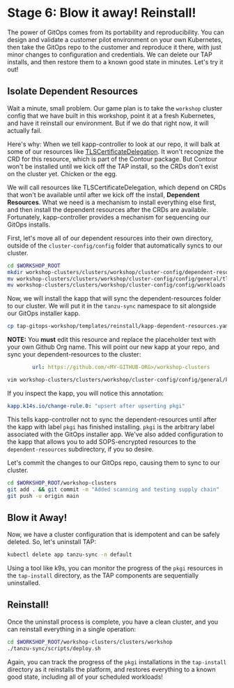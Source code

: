 # Stage 6: Blow it away! Reinstall!

The power of GitOps comes from its portability and reproducibility. You can design and validate a customer pilot environment on your own Kubernetes, then take the GitOps repo to the customer and reproduce it there, with just minor changes to configuration and credentials. We can delete our TAP installs, and then restore them to a known good state in minutes. Let's try it out!

## Isolate Dependent Resources

Wait a minute, small problem. Our game plan is to take the `workshop` cluster config that we have built in this workshop, point it at a fresh Kubernetes, and have it reinstall our environment. But if we do that right now, it will actually fail. 

Here's why: When we tell kapp-controller to look at our repo, it will balk at some of our resources like [TLSCertificateDelegation](templates/ingress/tls-certificate-delegation.yaml). It won't recognize the CRD for this resource, which is part of the Contour package. But Contour won't be installed until we kick off the TAP install, so the CRDs don't exist on the cluster yet. Chicken or the egg.

We will call resources like TLSCertificateDelegation, which depend on CRDs that won't be available until after we kick off the install, **Dependent Resources**. What we need is a mechanism to install everything else first, and then install the dependent resources after the CRDs are available. Fortunately, kapp-controller provides a mechanism for sequencing our GitOps installs.

First, let's move all of our dependent resources into their own directory, outside of the `cluster-config/config` folder that automatically syncs to our cluster.

```bash
cd $WORKSHOP_ROOT
mkdir workshop-clusters/clusters/workshop/cluster-config/dependent-resources
mv workshop-clusters/clusters/workshop/cluster-config/config/general/tls-certificate-delegation.yaml workshop-clusters/clusters/workshop/cluster-config/dependent-resources
mv workshop-clusters/clusters/workshop/cluster-config/config/workloads workshop-clusters/clusters/workshop/cluster-config/dependent-resources
```

Now, we will install the kapp that will sync the dependent-resources folder to our cluster. We will put it in the `tanzu-sync` namespace to sit alongside our GitOps installer kapp.

```bash
cp tap-gitops-workshop/templates/reinstall/kapp-dependent-resources.yaml workshop-clusters/clusters/workshop/cluster-config/config/general
```

**NOTE:** You **must** edit this resource and replace the placeholder text with your own Github Org name. This will point our new kapp at your repo, and sync your dependent-resources to the cluster:

```yaml
        url: https://github.com/<MY-GITHUB-ORG>/workshop-clusters
```

```bash
vim workshop-clusters/clusters/workshop/cluster-config/config/general/kapp-dependent-resources.yaml
```

If you inspect the kapp, you will notice this annotation:
```yaml
kapp.k14s.io/change-rule.0: "upsert after upserting pkgi"
```

This tells kapp-controller not to sync the dependent-resources until after the kapp with label `pkgi` has finished installing. `pkgi` is the arbitrary label associated with the GitOps installer app. We've also added configuration to the kapp that allows you to add SOPS-encrypted resources to the `dependent-resources` subdirectory, if you so desire.

Let's commit the changes to our GitOps repo, causing them to sync to our cluster.

```bash
cd $WORKSHOP_ROOT/workshop-clusters
git add . && git commit -m "Added scanning and testing supply chain"
git push -u origin main
```

## Blow it Away!

Now, we have a cluster configuration that is idempotent and can be safely deleted. So, let's uninstall TAP:

```bash
kubectl delete app tanzu-sync -n default
```

Using a tool like k9s, you can monitor the progress of the `pkgi` resources in the `tap-install` directory, as the TAP components are sequentially uninstalled.

## Reinstall!

Once the uninstall process is complete, you have a clean cluster, and you can reinstall everything in a single operation:

```bash
cd $WORKSHOP_ROOT/workshop-clusters/clusters/workshop
./tanzu-sync/scripts/deploy.sh
```

Again, you can track the progress of the `pkgi` installations in the `tap-install` directory as it reinstalls the platform, and restores everything to a known good state, including all of your scheduled workloads!
